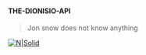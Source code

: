 #### THE-DIONISIO-API

> Jon snow does not know anything

[![N|Solid](http://www.404notfound.fr/assets/images/pages/img/androiddev101.jpg)](https://nodesource.com/products/nsolid)